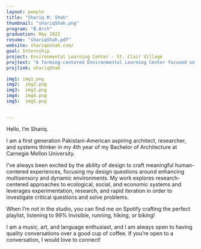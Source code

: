 ```yaml
---
layout: people
title: "Shariq M. Shah"
thumbnail: "shariqShah.png"
program: "B.Arch"
graduation: May 2022
resume: "shariqShah.pdf"
website: shariqmshah.com/ 
goal: Internship
project: Environmental Learning Center - St. Clair Village
projtext: "A farming-centered Environmental Learning Center focused on addressing food insecurity in St. Clair Village, Pittsburgh, PA. Through a process of rigorously diagramming the processes of growing, harvesting, and preparing food, the design intervention was generated from the movement and flows of various knowledge agents in the ecosystems of growing. The proposal incorporated a rigorous process of environmental simulations to iterate through design opportunities and make critical design decisions. "
projlink: shariqShah

img1: img1.png
img2:  img2.png
img3:  img3.png
img4:  img4.png
img5:  img5.png


---
```


Hello, I’m Shariq.

I am a first generation Pakistani-American 
aspiring architect, researcher, and systems thinker 
in my 4th year of my Bachelor of Architecture at Carnegie Mellon University.

I’ve always been excited by the ability of design to craft meaningful human-centered experiences, focusing my design questions around enhancing multisensory and dynamic environments. My work explores research-centered approaches to ecological, social, and economic systems and leverages experimentation, research, and rapid iteration in order to investigate critical questions and solve problems. 

When I’m not in the studio, you can find me on Spotify crafting the perfect playlist, listening to 99% Invisible, running, hiking, or biking!

I am a music, art, and language enthusiast, and I am always open to having quality conversations over a good cup of coffee. If you’re open to a conversation, I would love to connect!

